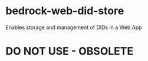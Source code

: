 # bedrock-web-did-store
Enables storage and management of DIDs in a Web App

# DO NOT USE - OBSOLETE
